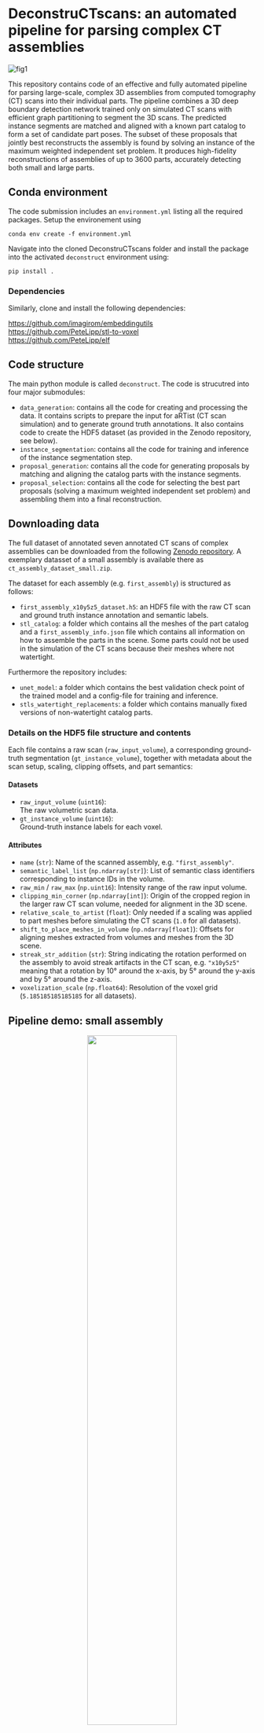 # DeconstruCTscans: an automated pipeline for parsing complex CT assemblies
![fig1](https://github.com/user-attachments/assets/794b306f-ea7c-4d02-ba74-13f7add70056)

This repository contains code of an effective and fully automated pipeline for parsing large-scale, complex 3D assemblies from computed tomography (CT) scans into their individual parts. The pipeline combines a 3D deep boundary detection network trained only on simulated CT scans with efficient graph partitioning to segment the 3D scans. The predicted instance segments are matched and aligned with a known part catalog to form a set of candidate part poses. The subset of these proposals that jointly best reconstructs the assembly is found by solving an instance of the maximum weighted independent set problem. It produces high-fidelity reconstructions of assemblies of up to 3600 parts, accurately detecting both small and large parts.

## Conda environment
The code submission includes an `environment.yml` listing all the required packages. Setup the environement using

```conda env create -f environment.yml```

Navigate into the cloned DeconstruCTscans folder and install the package into the activated `deconstruct` environment using:

```pip install .```

### Dependencies
Similarly, clone and install the following dependencies:

https://github.com/imagirom/embeddingutils  
https://github.com/PeteLipp/stl-to-voxel  
https://github.com/PeteLipp/elf 

## Code structure
The main python module is called `deconstruct`. The code is strucutred into four major submodules:
- `data_generation`: contains all the code for creating and processing the data. It contains scripts to prepare the input for aRTist (CT scan simulation) and to generate ground truth annotations. It also contains code to create the HDF5 dataset (as provided in the Zenodo repository, see below).
- `instance_segmentation`: contains all the code for training and inference of the instance segmentation step.
- `proposal_generation`: contains all the code for generating proposals by matching and aligning the catalog parts with the instance segments.
- `proposal_selection`: contains all the code for selecting the best part proposals (solving a maximum weighted independent set problem) and assembling them into a final reconstruction.

## Downloading data
The full dataset of annotated seven annotated CT scans of complex assemblies can be downloaded from the following [Zenodo repository](https://zenodo.org/records/15730445).
A exemplary datasset of a small assembly is available there as `ct_assembly_dataset_small.zip`.

The dataset for each assembly (e.g. `first_assembly`) is structured as follows:
- `first_assembly_x10y5z5_dataset.h5`: an HDF5 file with the raw CT scan and ground truth instance annotation and semantic labels.
- `stl_catalog`: a folder which contains all the meshes of the part catalog and a `first_assembly_info.json` file which contains all information on how to assemble the parts in the scene. Some parts could not be used in the simulation of the CT scans because their meshes where not watertight.

Furthermore the repository includes:
- `unet_model`: a folder which contains the best validation check point of the trained model and a config-file for training and inference.
- `stls_watertight_replacements`: a folder which contains manually fixed versions of non-watertight catalog parts.

### Details on the HDF5 file structure and contents

Each file contains a raw scan (`raw_input_volume`), a corresponding ground-truth segmentation (`gt_instance_volume`), together with metadata about the scan setup, scaling, clipping offsets, and part semantics:

#### Datasets
- `raw_input_volume` (`uint16`):  
  The raw volumetric scan data.
- `gt_instance_volume` (`uint16`):  
  Ground-truth instance labels for each voxel.

#### Attributes
- `name` (`str`): Name of the scanned assembly, e.g. `"first_assembly"`.
- `semantic_label_list` (`np.ndarray[str]`): List of semantic class identifiers corresponding to instance IDs in the volume.
- `raw_min` / `raw_max` (`np.uint16`): Intensity range of the raw input volume.
- `clipping_min_corner` (`np.ndarray[int]`): Origin of the cropped region in the larger raw CT scan volume, needed for alignment in the 3D scene.
- `relative_scale_to_artist` (`float`): Only needed if a scaling was applied to part meshes before simulating the CT scans (`1.0` for all datasets).  
- `shift_to_place_meshes_in_volume` (`np.ndarray[float]`): Offsets for aligning meshes extracted from volumes and meshes from the 3D scene.
- `streak_str_addition` (`str`): String indicating the rotation performed on the assembly to avoid streak artifacts in the CT scan, e.g. `"x10y5z5"` meaning that a rotation by 10° around the x-axis, by 5° around the y-axis and by 5° around the z-axis.
- `voxelization_scale` (`np.float64`): Resolution of the voxel grid (`5.185185185185185` for all datasets).


## Pipeline demo: small assembly
<p align="center">
<img src=https://github.com/user-attachments/assets/6ee8aa7c-9d57-4360-92c1-15ddd66290a1 style="width: 60%;">
</p>

Even for the _small_ assembly the volume is larged compare to 2D data. Executing this demo therefore requires a GPU 
with at least 24GB of memory, about 10GB of disk space and 32 GB of RAM.  

To run the demo execute the following script:

```python full_inference.py --path_to_h5_data <path_to_h5_data>```

where `path_to_h5_data` is the path to the h5-dataset, e.g. `first_assembly_x10y5z5_dataset.h5` containing the CT scan and the groundtruth labels.
The script will run the full pipeline (instance segmentation, proposal generation and proposal selection) 
and save the results in an `output` folder. 

The `reconstruction_result.ply` file contains the final reconstruction and can be viewed with standard mesh viewers such as [meshlab](https://www.meshlab.net/) or [blender](https://www.blender.org/).

